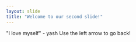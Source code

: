 ```yaml
---
layout: slide
title: "Welcome to our second slide!"
---
```

"I love myself" - yash
Use the left arrow to go back!
